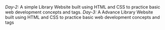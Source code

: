 *Day-2:* A simple Library Website built using HTML and CSS to practice basic web development concepts and tags.
*Day-3:* A Advance Library Website built using HTML and CSS to practice basic web development concepts and tags
